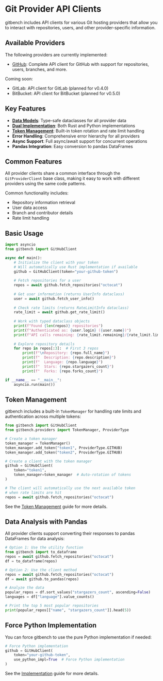 # Git Provider API Clients

gitbench includes API clients for various Git hosting providers that allow you to interact with repositories, users, and other provider-specific information.

## Available Providers

The following providers are currently implemented:

- [GitHub](github.md): Complete API client for GitHub with support for repositories, users, branches, and more.

Coming soon:
- GitLab: API client for GitLab (planned for v0.4.0)
- BitBucket: API client for BitBucket (planned for v0.5.0)

## Key Features

- **[Data Models](models.md)**: Type-safe dataclasses for all provider data
- **[Dual Implementation](implementation.md)**: Both Rust and Python implementations
- **[Token Management](../token-management.md)**: Built-in token rotation and rate limit handling 
- **Error Handling**: Comprehensive error hierarchy for all providers
- **Async Support**: Full async/await support for concurrent operations
- **Pandas Integration**: Easy conversion to pandas DataFrames

## Common Features

All provider clients share a common interface through the `GitProviderClient` base class, making it easy to work with different providers using the same code patterns.

Common functionality includes:

- Repository information retrieval
- User data access
- Branch and contributor details
- Rate limit handling

## Basic Usage

```python
import asyncio
from gitbench import GitHubClient

async def main():
    # Initialize the client with your token
    # Will automatically use Rust implementation if available
    github = GitHubClient(token="your-github-token")
    
    # Fetch repositories for a user
    repos = await github.fetch_repositories("octocat")
    
    # Get user information (returns UserInfo dataclass)
    user = await github.fetch_user_info()
    
    # Check rate limits (returns RateLimitInfo dataclass)
    rate_limit = await github.get_rate_limit()
    
    # Work with typed dataclass objects
    print(f"Found {len(repos)} repositories")
    print(f"Authenticated as: {user.login} ({user.name})")
    print(f"API calls remaining: {rate_limit.remaining}/{rate_limit.limit}")
    
    # Explore repository details
    for repo in repos[:3]:  # First 3 repos
        print(f"\nRepository: {repo.full_name}")
        print(f"  Description: {repo.description}")
        print(f"  Language: {repo.language}")
        print(f"  Stars: {repo.stargazers_count}")
        print(f"  Forks: {repo.forks_count}")

if __name__ == "__main__":
    asyncio.run(main())
```

## Token Management

gitbench includes a built-in `TokenManager` for handling rate limits and authentication across multiple tokens:

```python
from gitbench import GitHubClient
from gitbench.providers import TokenManager, ProviderType

# Create a token manager
token_manager = TokenManager()
token_manager.add_token("token1", ProviderType.GITHUB)
token_manager.add_token("token2", ProviderType.GITHUB)

# Create a client with the token manager
github = GitHubClient(
    token="token1",
    token_manager=token_manager  # Auto-rotation of tokens
)

# The client will automatically use the next available token
# when rate limits are hit
repos = await github.fetch_repositories("octocat")
```

See the [Token Management](../token-management.md) guide for more details.

## Data Analysis with Pandas

All provider clients support converting their responses to pandas DataFrames for data analysis:

```python
# Option 1: Use the utility function
from gitbench import to_dataframe
repos = await github.fetch_repositories("octocat")
df = to_dataframe(repos)

# Option 2: Use the client method
repos = await github.fetch_repositories("octocat")
df = await github.to_pandas(repos)

# Analyze the data
popular_repos = df.sort_values("stargazers_count", ascending=False)
languages = df["language"].value_counts()

# Print the top 5 most popular repositories
print(popular_repos[["name", "stargazers_count"]].head(5))
```

## Force Python Implementation

You can force gitbench to use the pure Python implementation if needed:

```python
# Force Python implementation
github = GitHubClient(
    token="your-github-token",
    use_python_impl=True  # Force Python implementation
)
```

See the [Implementation](implementation.md) guide for more details.
